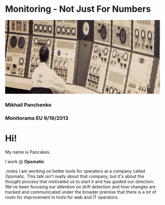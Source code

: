 <!SLIDE title-slide>

# Monitoring - Not Just For Numbers

<img src="watching.png" class="shadow" height="240" />

### Mikhail Panchenko

### Monitorama EU 9/19/2013

<!SLIDE>

# Hi!

My name is Pancakes.

I work @ **Opsmatic**

.notes I am working on better tools for operators at a company called Opsmatic.
This talk isn't really about that company, but it's about the thought process
that motivated us to start it and has guided our direction. We've been focusing
our attention on drift detection and how changes are tracked and communicated
under the broader premise that there is a lot of room for improvement in
tools for web and IT operators.

